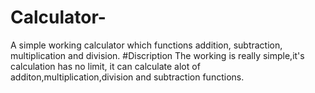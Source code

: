 # Calculator-
A simple working calculator which functions addition, subtraction, multiplication and division.
#Discription
The working is really simple,it's calculation has no limit, it can calculate alot of additon,multiplication,division and subtraction functions.
